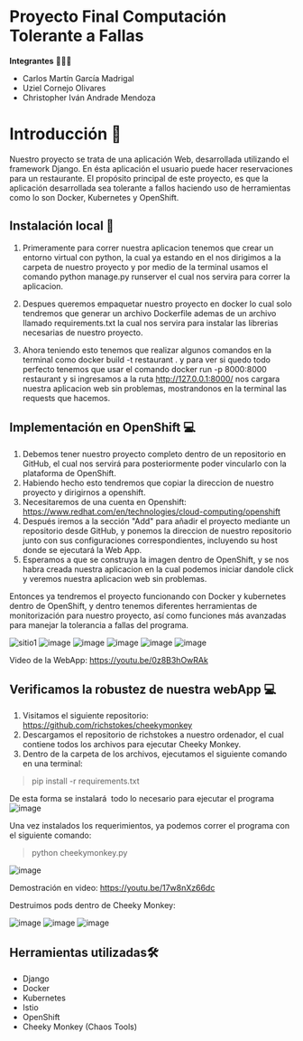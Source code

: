 # Proyecto Final Computación Tolerante a Fallas

**Integrantes** 🧑‍🤝‍🧑 

- Carlos Martín García Madrigal
- Uziel Cornejo Olivares
- Christopher Iván Andrade Mendoza

# Introducción 📝

Nuestro proyecto se trata de una aplicación Web, desarrollada utilizando el framework Django. En ésta aplicación el usuario puede hacer reservaciones para un restaurante.
El propósito principal de este proyecto, es que la aplicación desarrollada sea tolerante a fallos haciendo uso de herramientas como lo son Docker, Kubernetes y OpenShift.

## Instalación local 🔨

1) Primeramente para correr nuestra aplicacion tenemos que crear un entorno virtual con python, la cual ya estando en el nos dirigimos a la carpeta de nuestro proyecto y por medio de la terminal usamos el comando python manage.py runserver el cual nos servira para correr la aplicacion.

2) Despues queremos empaquetar nuestro proyecto en docker lo cual solo tendremos que generar un archivo Dockerfile ademas de un archivo llamado requirements.txt la cual nos servira para instalar las librerias necesarias de nuestro proyecto.

3) Ahora teniendo esto tenemos que realizar algunos comandos en la terminal como docker build -t restaurant . y para ver si quedo todo perfecto tenemos que usar el comando docker run -p 8000:8000 restaurant y si ingresamos a la ruta http://127.0.0.1:8000/ nos cargara nuestra aplicacion web sin problemas, mostrandonos en la terminal las requests que hacemos.


## Implementación en OpenShift 💻

1) Debemos tener nuestro proyecto completo dentro de un repositorio en GitHub, el cual nos servirá para posteriormente poder vincularlo con la plataforma de OpenShift.
2) Habiendo hecho esto tendremos que copiar la direccion de nuestro proyecto y dirigirnos a openshift.
3) Necesitaremos de una cuenta en Openshift: https://www.redhat.com/en/technologies/cloud-computing/openshift
4) Después iremos a la sección "Add" para añadir el proyecto mediante un repositorio desde GitHub, y ponemos la direccion de nuestro repositorio junto con sus configuraciones correspondientes, incluyendo su host donde se ejecutará la Web App.
5) Esperamos a que se construya la imagen dentro de OpenShift, y se nos habra creada nuestra aplicacion en la cual podemos iniciar dandole click y veremos nuestra aplicacion web sin problemas.

Entonces ya tendremos el proyecto funcionando con Docker y kubernetes dentro de OpenShift, y dentro tenemos diferentes herramientas de monitorización para nuestro proyecto, así como funciones más avanzadas para manejar la tolerancia a fallas del programa.

![sitio1](https://user-images.githubusercontent.com/100398389/204075343-711c28d0-ee3d-4b06-89d3-ee319c2b3d2a.jpg)
![image](https://user-images.githubusercontent.com/100398389/205413742-ff4648d0-c40e-44c8-8855-04e63453e75a.png)
![image](https://user-images.githubusercontent.com/100398389/205413746-015f0cda-d40c-4c2a-88d3-8ced1f225970.png)
![image](https://user-images.githubusercontent.com/100398389/205413749-5a2a79e6-fc8f-4381-a3d5-243aa93ac3e4.png)
![image](https://user-images.githubusercontent.com/100398389/205413755-d600c41d-bb0b-48b5-98cf-5cb948defc9a.png)
![image](https://user-images.githubusercontent.com/100398389/205413760-f22ff852-f06c-4676-9a39-ae7562b7d26b.png)

Video de la WebApp: https://youtu.be/0z8B3hOwRAk


## Verificamos la robustez de nuestra webApp 💻

1) Visitamos el siguiente repositorio: https://github.com/richstokes/cheekymonkey
2) Descargamos el repositorio de richstokes a nuestro ordenador, el cual contiene todos los archivos para ejecutar Cheeky Monkey.
3) Dentro de la carpeta de los archivos, ejecutamos el siguiente comando en una terminal:

>pip install -r requirements.txt

De esta forma se instalará  todo lo necesario para ejecutar el programa
![image](https://user-images.githubusercontent.com/100398389/205413032-609722ca-9493-44ea-9bd4-0173c1d8fff7.png)

Una vez instalados los requerimientos, ya podemos correr el programa con el siguiente comando:

>python cheekymonkey.py

![image](https://user-images.githubusercontent.com/100398389/205413319-f34f4a8c-d6c1-44dc-b468-b1b93e5287f5.png)

Demostración en video: https://youtu.be/17w8nXz66dc

Destruimos pods dentro de Cheeky Monkey: 

![image](https://user-images.githubusercontent.com/100398389/205413535-3286ebab-434a-4bac-b8fb-d5c8d79389c5.png)
![image](https://user-images.githubusercontent.com/100398389/205413539-e5b448d1-40a5-4dac-a584-621a9e195223.png)
![image](https://user-images.githubusercontent.com/100398389/205413544-a016592a-2878-458f-bc4f-a4773c4062a6.png)


## Herramientas utilizadas🛠

- Django
- Docker
- Kubernetes
- Istio
- OpenShift
- Cheeky Monkey (Chaos Tools)
